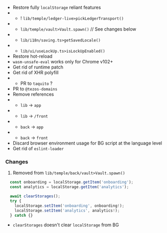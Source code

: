 - Restore fully `localStorage` reliant features
- - ! `lib/temple/ledger-live>pickLedgerTransport()`
- - `lib/temple/vault>Vault.spawn()` // See changes below
- - `lib/i18n/saving.ts>getSavedLocale()`
- - `lib/ui/useLockUp.ts>isLockUpEnabled()`
- Restore hot-reload
- `wasm-unsafe-eval` works only for Chrome v102+
- Get rid of runtime patch
- Get rid of XHR polyfill
- - PR to `taquito` ?
- PR to `@tezos-domains`
- Remove references
- - `lib` -> `app`
- - `lib` -> `/front`
- - `back` -> `app`
- - `back` -> `front`
- Discard browser environment usage for BG script at the language level
- Get rid of `eslint-loader`


### Changes

1. Removed from `lib/temple/back/vault>Vault.spawn()`

```typescript
  const onboarding = localStorage.getItem('onboarding');
  const analytics = localStorage.getItem('analytics');

  await clearStorages();
  try {
    localStorage.setItem('onboarding', onboarding!);
    localStorage.setItem('analytics', analytics!);
  } catch {}
```

+ `clearStorages` doesn't clear `localStorage` from BG
